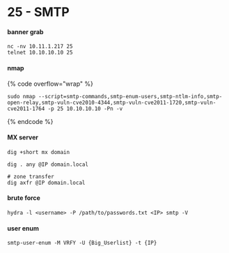 # 25 - SMTP

#### banner grab

```
nc -nv 10.11.1.217 25
telnet 10.10.10.10 25
```

#### nmap

{% code overflow="wrap" %}
```
sudo nmap --script=smtp-commands,smtp-enum-users,smtp-ntlm-info,smtp-open-relay,smtp-vuln-cve2010-4344,smtp-vuln-cve2011-1720,smtp-vuln-cve2011-1764 -p 25 10.10.10.10 -Pn -v
```
{% endcode %}

#### MX server

```
dig +short mx domain
```

```
dig . any @IP domain.local

# zone transfer
dig axfr @IP domain.local
```

#### brute force

```
hydra -l <username> -P /path/to/passwords.txt <IP> smtp -V
```

#### user enum

```
smtp-user-enum -M VRFY -U {Big_Userlist} -t {IP}
```
